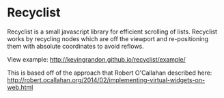 # Recyclist

Recyclist is a small javascript library for efficient scrolling of lists. Recyclist works by recycling nodes which are off the viewport and re-positioning them with absolute coordinates to avoid reflows.

View example: http://kevingrandon.github.io/recyclist/example/

This is based off of the approach that Robert O'Callahan described here: http://robert.ocallahan.org/2014/02/implementing-virtual-widgets-on-web.html
